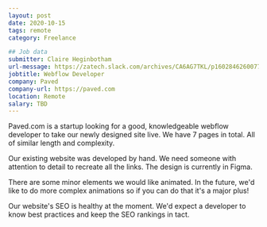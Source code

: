 ```yaml
---
layout: post
date: 2020-10-15
tags: remote
category: Freelance

## Job data
submitter: Claire Heginbotham
url-message: https://zatech.slack.com/archives/CA6AG7TKL/p1602846260077800
jobtitle: Webflow Developer
company: Paved
company-url: https://paved.com
location: Remote
salary: TBD
---
```


Paved.com is a startup looking for a good, knowledgeable webflow developer to take our newly designed site live. We have 7 pages in total. All of similar length and complexity.

Our existing website was developed by hand. We need someone with attention to detail to recreate all the links. The design is currently in Figma.

There are some minor elements we would like animated. In the future, we'd like to do more complex animations so if you can do that it's a major plus!

Our website's SEO is healthy at the moment. We'd expect a developer to know best practices and keep the SEO rankings in tact.
